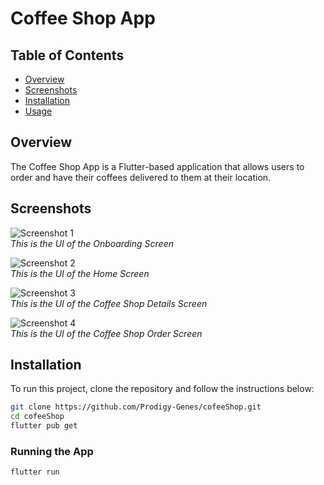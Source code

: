 
# Coffee Shop App

## Table of Contents
- [Overview](#overview)
- [Screenshots](#screenshots)
- [Installation](#installation)
- [Usage](#usage)

## Overview
The Coffee Shop App is a Flutter-based application that allows users to order and have their coffees delivered to them at their location.

## Screenshots
![Screenshot 1](assets/screenshots/onboarding.png)  
*This is the UI of the Onboarding Screen*

![Screenshot 2](assets/screenshots/home.png)  
*This is the UI of the Home Screen*

![Screenshot 3](assets/screenshots/detail.png)  
*This is the UI of the Coffee Shop Details Screen*

![Screenshot 4](assets/screenshots/order.png)  
*This is the UI of the Coffee Shop Order Screen*


## Installation
To run this project, clone the repository and follow the instructions below:

```bash
git clone https://github.com/Prodigy-Genes/cofeeShop.git
cd cofeeShop
flutter pub get
```


### Running the App

```bash
flutter run
```
